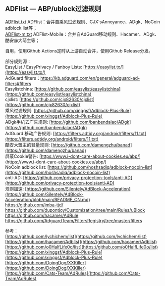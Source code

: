 ## ADFlist — ABP/ublock过滤规则
[ADFlist.txt](https://github.com/doiyes/ADFlist/releases/latest/download/ADFlist.txt)  ADFlist：合并自乘风过滤规则、CJX'sAnnoyance、ADgk、NoCoin adblock list等；  
[ADFlist-m.txt](https://github.com/doiyes/ADFlist/releases/latest/download/ADFlist-m.txt)  ADFlist-Mobile：合并自AdGuard移动规则、Hacamer、ADgk、酷安@大萌主等；  


自用，使用Github Actions定时从上游自动合并，使用Github Release分发。

部分规则源：  
EasyList / EasyPrivacy / Fanboy Lists: [https://easylist.to/](https://easylist.to/)  
AdGuard filters：https://kb.adguard.com/en/general/adguard-ad-filters#filters  
Easylistchina: [https://github.com/easylist/easylistchina](https://github.com/easylist/easylistchina)     
cjxlist: [https://github.com/cjx82630/cjxlist](https://github.com/cjx82630/cjxlist)  
乘风过滤规则: [https://github.com/xinggsf/Adblock-Plus-Rule](https://github.com/xinggsf/Adblock-Plus-Rule)  
ADgk手机去广告规则: [https://github.com/banbendalao/ADgk](https://github.com/banbendalao/ADgk)  
AdGuard 移动广告规则: [https://filters.adtidy.org/android/filters/11.txt](https://filters.adtidy.org/android/filters/11.txt)  
酷安大盟主的轻量规则: [https://github.com/damengzhu/banad](https://github.com/damengzhu/banad)  
屏蔽Cookie警告: [https://www.i-dont-care-about-cookies.eu/abp/](https://www.i-dont-care-about-cookies.eu/abp/)  
NoCoin adblock list: [https://github.com/hoshsadiq/adblock-nocoin-list](https://github.com/hoshsadiq/adblock-nocoin-list)  
anti-AD: [https://github.com/privacy-protection-tools/anti-AD](https://github.com/privacy-protection-tools/anti-AD)  
规则加速: [https://github.com/Silentely/AdBlock-Acceleration](https://github.com/Silentely/AdBlock-Acceleration/blob/main/README_CN.md)  
https://github.com/imba-tjd/
https://github.com/dupontjoy/Customization/tree/main/Rules/uBlock  
https://github.com/hacamer/AdRule  
https://github.com/AdguardTeam/FiltersRegistry/tree/master/filters


参考：   
[https://github.com/lychichem/list](https://github.com/lychichem/list)  
[https://github.com/hacamer/Adblist](https://github.com/hacamer/Adblist)  
[https://github.com/o0HalfLife0o/list](https://github.com/o0HalfLife0o/list)   
[https://github.com/xinggsf/Adblock-Plus-Rule](https://github.com/xinggsf/Adblock-Plus-Rule)  
[https://github.com/DoingDog/XXKiller](https://github.com/DoingDog/XXKiller)  
[https://github.com/Cats-Team/AdRules](https://github.com/Cats-Team/AdRules)
